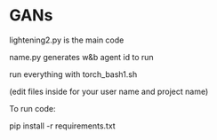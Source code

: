 # GANs

lightening2.py is the main code

name.py generates w&b agent id to run 

run everything with torch_bash1.sh

(edit files inside for your user name and project name) 

To run code:

pip install -r requirements.txt  








